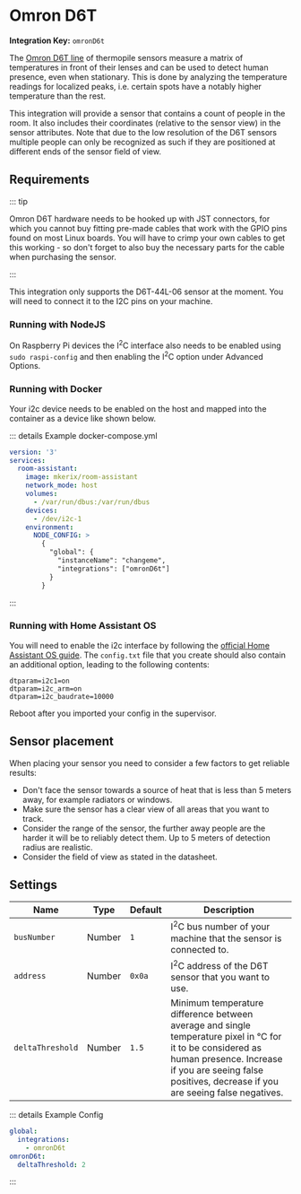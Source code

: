 # Omron D6T

**Integration Key:** `omronD6t`

The [Omron D6T line](https://omronfs.omron.com/en_US/ecb/products/pdf/en-d6t.pdf) of thermopile sensors measure a matrix of temperatures in front of their lenses and can be used to detect human presence, even when stationary. This is done by analyzing the temperature readings for localized peaks, i.e. certain spots have a notably higher temperature than the rest.

This integration will provide a sensor that contains a count of people in the room. It also includes their coordinates (relative to the sensor view) in the sensor attributes. Note that due to the low resolution of the D6T sensors multiple people can only be recognized as such if they are positioned at different ends of the sensor field of view.

## Requirements

::: tip

Omron D6T hardware needs to be hooked up with JST connectors, for which you cannot buy fitting pre-made cables that work with the GPIO pins found on most Linux boards. You will have to crimp your own cables to get this working - so don't forget to also buy the necessary parts for the cable when purchasing the sensor. 

:::

This integration only supports the D6T-44L-06 sensor at the moment. You will need to connect it to the I2C pins on your machine.

### Running with NodeJS

On Raspberry Pi devices the I<sup>2</sup>C interface also needs to be enabled using `sudo raspi-config` and then enabling the I<sup>2</sup>C option under Advanced Options.

### Running with Docker

Your i2c device needs to be enabled on the host and mapped into the container as a device like shown below.

::: details Example docker-compose.yml

```yaml
version: '3'
services:
  room-assistant:
    image: mkerix/room-assistant
    network_mode: host
    volumes:
      - /var/run/dbus:/var/run/dbus
    devices:
      - /dev/i2c-1
    environment:
      NODE_CONFIG: >
        {
          "global": {
            "instanceName": "changeme",
            "integrations": ["omronD6t"]
          }
        }
```

:::

### Running with Home Assistant OS

You will need to enable the i2c interface by following the [official Home Assistant OS guide](https://www.home-assistant.io/hassio/enable_i2c/). The `config.txt` file that you create should also contain an additional option, leading to the following contents:

```
dtparam=i2c1=on
dtparam=i2c_arm=on
dtparam=i2c_baudrate=10000
```

Reboot after you imported your config in the supervisor.

## Sensor placement

When placing your sensor you need to consider a few factors to get reliable results:

- Don't face the sensor towards a source of heat that is less than 5 meters away, for example radiators or windows.
- Make sure the sensor has a clear view of all areas that you want to track.
- Consider the range of the sensor, the further away people are the harder it will be to reliably detect them. Up to 5 meters of detection radius are realistic.
- Consider the field of view as stated in the datasheet.

## Settings

| Name             | Type   | Default | Description                                                  |
| ---------------- | ------ | ------- | ------------------------------------------------------------ |
| `busNumber`      | Number | `1`     | I<sup>2</sup>C bus number of your machine that the sensor is connected to. |
| `address`        | Number | `0x0a`  | I<sup>2</sup>C address of the D6T sensor that you want to use. |
| `deltaThreshold` | Number | `1.5`   | Minimum temperature difference between average and single temperature pixel in &deg;C for it to be considered as human presence. Increase if you are seeing false positives, decrease if you are seeing false negatives. |

::: details Example Config

```yaml
global:
  integrations:
    - omronD6t
omronD6t:
  deltaThreshold: 2
```

:::